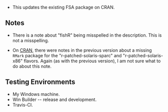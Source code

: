 * This updates the existing FSA package on CRAN.

## Notes
* There is a note about "fishR" being misspelled in the description.  This is not a misspelling.

* On [CRAN](https://cran.rstudio.com/), there were notes in the previous version about a missing `RMark` package for the "r-patched-solaris-sparc" and "r-patched-solaris-x86" flavors.  Again (as with the previous version), I am not sure what to do about this note.

## Testing Environments
* My Windows machine.
* Win Builder -- release and development.
* Travis-CI.